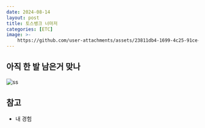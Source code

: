 ```yaml
---
date: 2024-08-14
layout: post
title: 토스뱅크 너마저
categories: [ETC]
image: >-
    https://github.com/user-attachments/assets/23811db4-1699-4c25-91ce-42167f020b85
---
```


## 아직 한 발 남은거 맞나

![ss](https://github.com/user-attachments/assets/23811db4-1699-4c25-91ce-42167f020b85)




## 참고

- 내 경험
